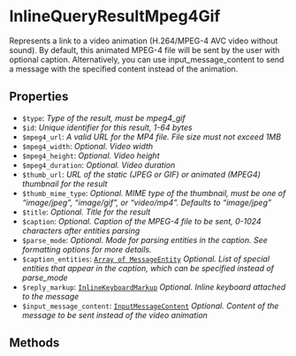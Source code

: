 # InlineQueryResultMpeg4Gif	

Represents a link to a video animation (H.264/MPEG-4 AVC video without sound). By default, this animated MPEG-4 file will be sent by the user with optional caption. Alternatively, you can use input_message_content to send a message with the specified content instead of the animation.	

## Properties	

- `$type`: _Type of the result, must be mpeg4_gif_
- `$id`: _Unique identifier for this result, 1-64 bytes_
- `$mpeg4_url`: _A valid URL for the MP4 file. File size must not exceed 1MB_
- `$mpeg4_width`: _Optional. Video width_
- `$mpeg4_height`: _Optional. Video height_
- `$mpeg4_duration`: _Optional. Video duration_
- `$thumb_url`: _URL of the static (JPEG or GIF) or animated (MPEG4) thumbnail for the result_
- `$thumb_mime_type`: _Optional. MIME type of the thumbnail, must be one of “image/jpeg”, “image/gif”, or “video/mp4”. Defaults to “image/jpeg”_
- `$title`: _Optional. Title for the result_
- `$caption`: _Optional. Caption of the MPEG-4 file to be sent, 0-1024 characters after entities parsing_
- `$parse_mode`: _Optional. Mode for parsing entities in the caption. See formatting options for more details._
- `$caption_entities`: [`Array of MessageEntity`](MessageEntity.md) _Optional. List of special entities that appear in the caption, which can be specified instead of parse_mode_
- `$reply_markup`: [`InlineKeyboardMarkup`](InlineKeyboardMarkup.md) _Optional. Inline keyboard attached to the message_
- `$input_message_content`: [`InputMessageContent`](InputMessageContent.md) _Optional. Content of the message to be sent instead of the video animation_

## Methods	
